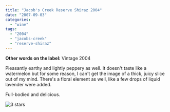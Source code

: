 ```yaml
---
title: "Jacob's Creek Reserve Shiraz 2004"
date: "2007-09-03"
categories:
  - "wine"
tags:
  - "2004"
  - "jacobs-creek"
  - "reserve-shiraz"
---
```


**Other words on the label:** Vintage 2004

Pleasantly earthy and lightly peppery as well. It doesn't taste like a watermelon but for some reason, I can't get the image of a thick, juicy slice out of my mind. There's a floral element as well, like a few drops of liquid lavender were added.

Full-bodied and delicious.

![3 stars](http://s3.amazonaws.com/thegourmez-wpmedia/2009/02/rating_avocado1.gif "rating_avocado1")
